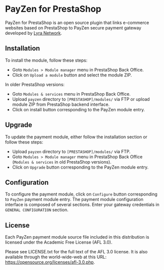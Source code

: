 # PayZen for PrestaShop

PayZen for PrestaShop is an open source plugin that links e-commerce websites based on PrestaShop to PayZen secure payment gateway developed by [Lyra Network](https://www.lyra.com/).

## Installation

To install the module, follow these steps:

- Goto `Modules > Module manager` menu in PrestaShop Back Office.
- Click on `Upload a module` button and select the module ZIP.

In older PrestaShop versions:

- Goto `Modules & services` menu in PrestaShop Back Office.
- Upload `payzen` directory to `[PRESTASHOP]/modules/` via FTP or upload module ZIP from PrestaShop backend interface.
- Click on install button corresponding to the PayZen module entry.

## Upgrade

To update the payment module, either follow the installation section or follow these steps:

- Upload `payzen` directory to `[PRESTASHOP]/modules/` via FTP.
- Goto `Modules > Module manager` menu in PrestaShop Back Office (`Modules & services` in old PrestaShop versions).
- Click on `Upgrade` button corresponding to the PayZen module entry.

## Configuration

To configure the payment module, click on `Configure` button corresponding to `PayZen` payment module entry. The payment module configuration interface is composed of several sections. Enter your gateway credentials in `GENERAL CONFIGURATION` section.

## License

Each PayZen payment module source file included in this distribution is licensed under the Academic Free License (AFL 3.0).

Please see LICENSE.txt for the full text of the AFL 3.0 license. It is also available through the world-wide-web at this URL: https://opensource.org/licenses/afl-3.0.php.